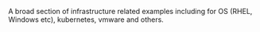 A broad section of infrastructure related examples including for OS (RHEL, Windows etc), kubernetes, vmware and others.
